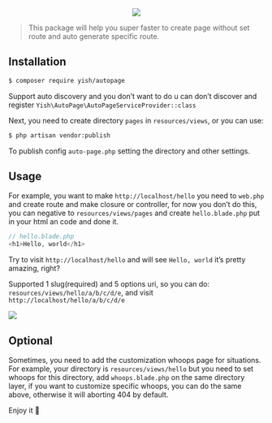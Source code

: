 <p align="center"><img src="https://i.imgur.com/SO6h4xb.png"></p>

> This package will help you super faster to create page without set route and auto generate specific route.

## Installation
``` bash
$ composer require yish/autopage
```

Support auto discovery and you don’t want to do u can don’t discover and register `Yish\AutoPage\AutoPageServiceProvider::class`

Next, you need to create directory `pages` in `resources/views`, or you can use:

``` bash
$ php artisan vendor:publish
```

To publish config `auto-page.php` setting the directory and other settings.

## Usage
For example, you want to make `http://localhost/hello` you need to `web.php` and create route and make closure or controller, for now you don’t do this, you can negative to `resources/views/pages` and create `hello.blade.php` put in your html an code and done it.

``` php
// hello.blade.php
<h1>Hello, world</h1>
```

Try to visit `http://localhost/hello` and will see `Hello, world` it’s pretty amazing, right?

Supported 1 slug(required) and 5 options uri, so you can do: `resources/views/hello/a/b/c/d/e`, and visit `http://localhost/hello/a/b/c/d/e`

![](https://i.imgur.com/BA6XFjd.png)

## Optional
Sometimes, you need to add the customization whoops page for situations.
For example, your directory is `resources/views/hello` but you need to set whoops for this directory, add `whoops.blade.php` on the same directory layer, if you want to customize specific whoops, you can do the same above, otherwise it will aborting 404 by default.

Enjoy it 🎉